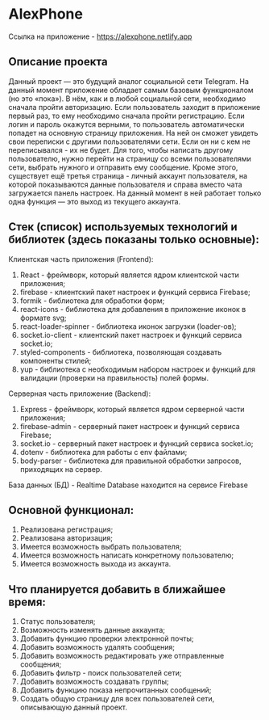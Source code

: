 # AlexPhone
Ссылка на приложение - https://alexphone.netlify.app
## Описание проекта

Данный проект — это будущий аналог социальной сети Telegram. На данный момент приложение обладает самым базовым функционалом (но это «пока»). В нём, как и в любой социальной сети, необходимо сначала пройти авторизацию. Если пользователь заходит в приложение первый раз, то ему необходимо сначала пройти регистрацию. Если логин и пароль окажутся верными, то пользователь автоматически попадет на основную страницу приложения. На ней он сможет увидеть свои переписки с другими пользователями сети. Если он ни с кем не переписывался - их не будет. Для того, чтобы написать другому пользователю, нужно перейти на страницу со всеми пользователями сети, выбрать нужного и отправить ему сообщение. Кроме этого, существует ещё третья страница - личный аккаунт пользователя, на которой показываются данные пользователя и справа вместо чата загружается панель настроек. На данный момент в ней работает только одна функция — это выход из текущего аккаунта.

## Стек (список) используемых технологий и библиотек (здесь показаны только основные):

Клиентская часть приложения (Frontend):

1. React - фреймворк, который является ядром клиентской части приложения;
2. firebase - клиентский пакет настроек и функций сервиса Firebase;
3. formik - библиотека для обработки форм;
4. react-icons - библиотека для добавления в приложение иконок в формате svg;
5. react-loader-spinner - библиотека иконок загрузки (loader-ов);
6. socket.io-client - клиентский пакет настроек и функций сервиса socket.io;
7. styled-components - библиотека, позволяющая создавать компоненты стилей;
8. yup - библиотека с необходимым набором настроек и функций для валидации (проверки на правильность) полей формы. 

Серверная часть приложение (Backend):

1. Express - фреймворк, который является ядром серверной части приложения;
2. firebase-admin - серверный пакет настроек и функций сервиса Firebase;
3. socket.io - серверный пакет настроек и функций сервиса socket.io;
4. dotenv - библиотека для работы с env файлами;
5. body-parser - библиотека для правильной обработки запросов, приходящих на сервер.

База данных (БД) - Realtime Database находится на сервисе Firebase 

## Основной функционал:

1. Реализована регистрация;
2. Реализована авторизация;
3. Имеется возможность выбрать пользователя;
4. Имеется возможность написать конкретному пользователю;
5. Имеется возможность выхода из аккаунта.

## Что планируется добавить в ближайшее время:

1. Статус пользователя;
2. Возможность изменять данные аккаунта;
3. Добавить функцию проверки электронной почты;
4. Добавить возможность удалять сообщения;
5. Добавить возможность редактировать уже отправленные сообщения;
6. Добавить фильтр - поиск пользователей сети;
7. Добавить возможность создавать группы;
8. Добавить функцию показа непрочитанных сообщений;
9. Создать общую страницу для всех пользователей сети, описывающую данный проект.
